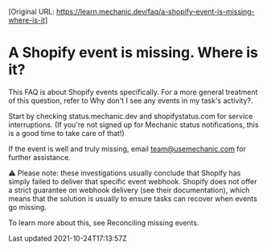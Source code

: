 [Original URL: https://learn.mechanic.dev/faq/a-shopify-event-is-missing-where-is-it]

# A Shopify event is missing. Where is it?

This FAQ is about Shopify events specifically. For a more general treatment of this question, refer to Why don't I see any events in my task's activity?.

Start by checking status.mechanic.dev and shopifystatus.com for service interruptions. (If you're not signed up for Mechanic status notifications, this is a good time to take care of that!)

If the event is well and truly missing, email team@usemechanic.com for further assistance.

⚠️ Please note: these investigations usually conclude that Shopify has simply failed to deliver that specific event webhook. Shopify does not offer a strict guarantee on webhook delivery (see their documentation), which means that the solution is usually to ensure tasks can recover when events go missing.

To learn more about this, see Reconciling missing events.

Last updated 2021-10-24T17:13:57Z